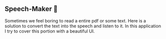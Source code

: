 ##  Speech-Maker 💬
Sometimes we feel boring to read a entire pdf or some text. Here is a solution to convert the text into the speech and listen to it.
In this application I try to cover this portion with a beautiful UI. 
